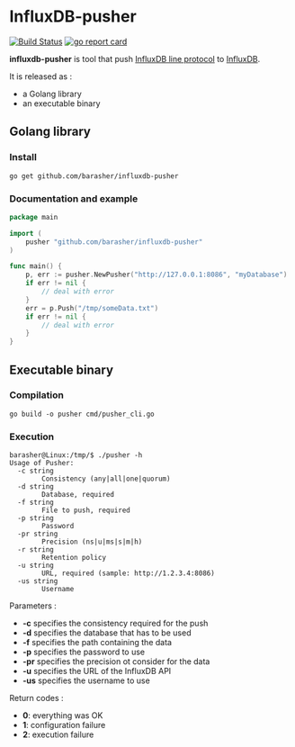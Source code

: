 # InfluxDB-pusher

[![Build Status](https://travis-ci.org/barasher/influxdb-pusher.svg?branch=master)](https://travis-ci.org/barasher/influxdb-pusher)
[![go report card](https://goreportcard.com/badge/github.com/barasher/influxdb-pusher "go report card")](https://goreportcard.com/report/github.com/barasher/influxdb-pusher)

**influxdb-pusher** is tool that push [InfluxDB line protocol](https://docs.influxdata.com/influxdb/v1.7/write_protocols/line_protocol_tutorial/) to [InfluxDB](https://docs.influxdata.com/influxdb/v1.7/).

It is released as :
- a Golang library
- an executable binary

## Golang library

### Install

```
go get github.com/barasher/influxdb-pusher
```

### Documentation and example

``` go
package main

import (
	pusher "github.com/barasher/influxdb-pusher"
)

func main() {
	p, err := pusher.NewPusher("http://127.0.0.1:8086", "myDatabase")
	if err != nil {
		// deal with error
	}
	err = p.Push("/tmp/someData.txt")
	if err != nil {
        // deal with error
	}
}
```
## Executable binary

### Compilation

```
go build -o pusher cmd/pusher_cli.go
```

### Execution

```
barasher@Linux:/tmp/$ ./pusher -h
Usage of Pusher:
  -c string
    	Consistency (any|all|one|quorum)
  -d string
    	Database, required
  -f string
    	File to push, required
  -p string
    	Password
  -pr string
    	Precision (ns|u|ms|s|m|h)
  -r string
    	Retention policy
  -u string
    	URL, required (sample: http://1.2.3.4:8086)
  -us string
    	Username
```

Parameters :
- **-c** specifies the consistency required for the push
- **-d** specifies the database that has to be used
- **-f** specifies the path containing the data
- **-p** specifies the password to use
- **-pr** specifies the precision ot consider for the data
- **-u** specifies the URL of the InfluxDB API
- **-us** specifies the username to use

Return codes :
- **0**: everything was OK
- **1**: configuration failure
- **2**: execution failure